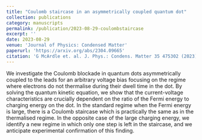 ```yaml
---
title: "Coulomb staircase in an asymmetrically coupled quantum dot"
collection: publications
category: manuscripts
permalink: /publication/2023-08-29-coulombstaircase
excerpt: ''
date: 2023-08-29
venue: 'Journal of Physics: Condensed Matter'
paperurl: 'https://arxiv.org/abs/2304.09665'
citation: 'G McArdle et. al. J. Phys.: Condens. Matter 35 475302 (2023)'
---
```


We investigate the Coulomb blockade in quantum dots asymmetrically coupled to the leads for an arbitrary voltage bias focusing on the regime where electrons do not thermalise during their dwell time in the dot. By solving the quantum kinetic equation, we show that the current-voltage characteristics are crucially dependent on the ratio of the Fermi energy to charging energy on the dot. In the standard regime when the Fermi energy is large, there is a Coulomb staircase which is practically the same as in the thermalised regime. In the opposite case of the large charging energy, we identify a new regime in which only one step is left in the staircase, and we anticipate experimental confirmation of this finding.
